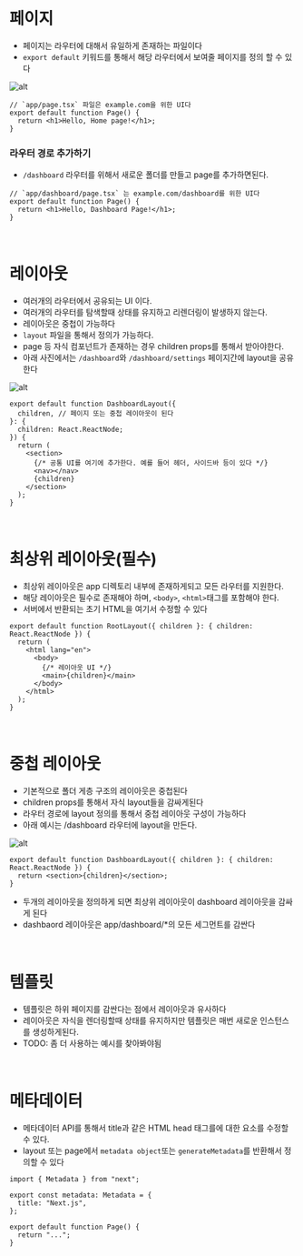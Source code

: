 # 페이지

- 페이지는 라우터에 대해서 유일하게 존재하는 파일이다
- `export default` 키워드를 통해서 해당 라우터에서 보여줄 페이지를 정의 할 수 있다

![alt](https://nextjs.org/_next/image?url=%2Fdocs%2Flight%2Fpage-special-file.png&w=1920&q=75)

```tsx
// `app/page.tsx` 파일은 example.com을 위한 UI다
export default function Page() {
  return <h1>Hello, Home page!</h1>;
}
```

### 라우터 경로 추가하기

- `/dashboard` 라우터를 위해서 새로운 폴더를 만들고 page를 추가하면된다.

```tsx
// `app/dashboard/page.tsx` 는 example.com/dashboard를 위한 UI다
export default function Page() {
  return <h1>Hello, Dashboard Page!</h1>;
}
```

<br/>

# 레이아웃

- 여러개의 라우터에서 공유되는 UI 이다.
- 여러개의 라우터를 탐색할때 상태를 유지하고 리렌더링이 발생하지 않는다.
- 레이아웃은 중첩이 가능하다
- `layout` 파일을 통해서 정의가 가능하다.
- page 등 자식 컴포넌트가 존재하는 경우 children props를 통해서 받아야한다.
- 아래 사진에서는 `/dashboard`와 `/dashboard/settings` 페이지간에 layout을 공유한다

![alt](https://nextjs.org/_next/image?url=%2Fdocs%2Flight%2Flayout-special-file.png&w=1920&q=75)

```tsx
export default function DashboardLayout({
  children, // 페이지 또는 중첩 레이아웃이 된다
}: {
  children: React.ReactNode;
}) {
  return (
    <section>
      {/* 공통 UI를 여기에 추가한다. 예를 들어 헤더, 사이드바 등이 있다 */}
      <nav></nav>
      {children}
    </section>
  );
}
```

<br/>

# 최상위 레이아웃(필수)

- 최상위 레이아웃은 app 디렉토리 내부에 존재하게되고 모든 라우터를 지원한다.
- 해당 레이아웃은 필수로 존재해야 하며, `<body>`, `<html>`태그를 포함해야 한다.
- 서버에서 반환되는 초기 HTML을 여기서 수정할 수 있다

```tsx
export default function RootLayout({ children }: { children: React.ReactNode }) {
  return (
    <html lang="en">
      <body>
        {/* 레이아웃 UI */}
        <main>{children}</main>
      </body>
    </html>
  );
}
```

<br/>

# 중첩 레이아웃

- 기본적으로 폴더 게층 구조의 레이아웃은 중첩된다
- children props를 통해서 자식 layout들을 감싸게된다
- 라우터 경로에 layout 정의를 통해서 중첩 레이아웃 구성이 가능하다
- 아래 예시는 /dashboard 라우터에 layout을 만든다.

![alt](https://nextjs.org/_next/image?url=%2Fdocs%2Flight%2Fnested-layout.png&w=1920&q=75)

```tsx
export default function DashboardLayout({ children }: { children: React.ReactNode }) {
  return <section>{children}</section>;
}
```

- 두개의 레이아웃을 정의하게 되면 최상위 레이아웃이 dashboard 레이아웃을 감싸게 된다
- dashbaord 레이아웃은 app/dashboard/\*의 모든 세그먼트를 감싼다

<br/>

# 템플릿

- 템플릿은 하위 페이지를 감싼다는 점에서 레이아웃과 유사하다
- 레이아웃은 자식을 렌더링할때 상태를 유지하지만 템플릿은 매번 새로운 인스턴스를 생성하게된다.
- TODO: 좀 더 사용하는 예시를 찾아봐야됨

<br/>

# 메타데이터

- 메타데이터 API를 통해서 title과 같은 HTML head 태그를에 대한 요소를 수정할 수 있다.
- layout 또는 page에서 `metadata object`또는 `generateMetadata`를 반환해서 정의할 수 있다

```tsx
import { Metadata } from "next";

export const metadata: Metadata = {
  title: "Next.js",
};

export default function Page() {
  return "...";
}
```
